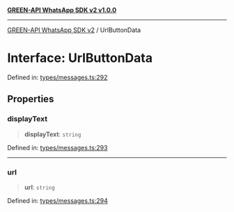 [**GREEN-API WhatsApp SDK v2 v1.0.0**](../README.md)

***

[GREEN-API WhatsApp SDK v2](../globals.md) / UrlButtonData

# Interface: UrlButtonData

Defined in: [types/messages.ts:292](https://github.com/green-api/whatsapp-api-client-js-v2/blob/6c31521abaa4e85365f3538298181cae99417bce/src/types/messages.ts#L292)

## Properties

### displayText

> **displayText**: `string`

Defined in: [types/messages.ts:293](https://github.com/green-api/whatsapp-api-client-js-v2/blob/6c31521abaa4e85365f3538298181cae99417bce/src/types/messages.ts#L293)

***

### url

> **url**: `string`

Defined in: [types/messages.ts:294](https://github.com/green-api/whatsapp-api-client-js-v2/blob/6c31521abaa4e85365f3538298181cae99417bce/src/types/messages.ts#L294)
